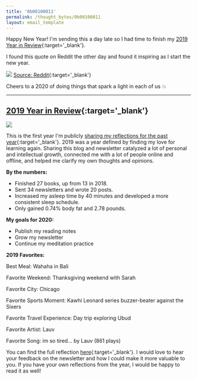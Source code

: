 ```yaml
---
title: '0b00100011'
permalink: /thought_bytes/0b00100011
layout: email_template
---
```


Happy New Year! I'm sending this a day late so I had time to finish my [2019 Year in Review](https://kevinarifin.com/2019-year-in-review){:target='_blank'}.

I found this quote on Reddit the other day and found it inspiring as I start the new year.

![](https://kevinarifin.com/images/thought_bytes/joy.png)
[Source: Reddit](https://www.reddit.com/r/INTP/comments/eitpeo/stop_procrastinating_and_go_explore_your/?utm_source=share&utm_medium=ios_app&utm_name=iossmf){:target='_blank'}

Cheers to a 2020 of doing things that spark a light in each of us 💥

<hr class='after-post-hr'/>

## [2019 Year in Review](https://kevinarifin.com/2019-year-in-review){:target='_blank'}

![](https://kevinarifin.com/images/2019-year-in-review/heavenly.jpeg)

This is the first year I'm publicly [sharing my reflections for the past year](https://kevinarifin.com/2019-year-in-review){:target='_blank'}. 2019 was a year defined by finding my love for learning again. Sharing this blog and newsletter catalyzed a lot of personal and intellectual growth, connected me with a lot of people online and offline, and helped me clarify my own thoughts and opinions.

**By the numbers:**

* Finished 27 books, up from 13 in 2018.
* Sent 34 newsletters and wrote 20 posts.
* Increased my asleep time by 40 minutes and developed a more consistent sleep schedule.
* Only gained 0.74% body fat and 2.78 pounds.

**My goals for 2020:**

* Publish my reading notes
* Grow my newsletter
* Continue my meditation practice

**2019 Favorites:**

Best Meal: Wahaha in Bali

Favorite Weekend: Thanksgiving weekend with Sarah

Favorite City: Chicago

Favorite Sports Moment: Kawhi Leonard series buzzer-beater against the Sixers

Favorite Travel Experience: Day trip exploring Ubud

Favorite Artist: Lauv

Favorite Song: im so tired... by Lauv (861 plays)

You can find the full reflection [here](https://kevinarifin.com/2019-year-in-review){:target='_blank'}. I would love to hear your feedback on the newsletter and how I could make it more valuable to you. If you have your own reflections from the year, I would be happy to read it as well!